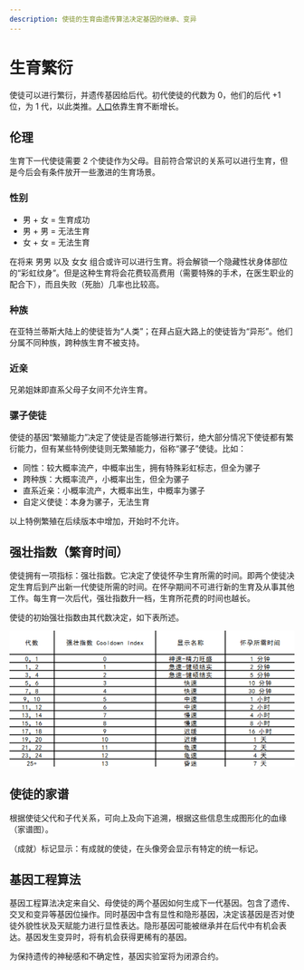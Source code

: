 ```yaml
---
description: 使徒的生育由遗传算法决定基因的继承、变异
---
```


# 生育繁衍

使徒可以进行繁衍，并遗传基因给后代。初代使徒的代数为 0，他们的后代 +1 位，为 1 代，以此类推。[人口](population.md)依靠生育不断增长。

## 伦理

生育下一代使徒需要 2 个使徒作为父母。目前符合常识的关系可以进行生育，但是今后会有条件放开一些激进的生育场景。

### 性别

* 男 + 女 = 生育成功
* 男 + 男 = 无法生育
* 女 + 女 = 无法生育

在将来 男男 以及 女女 组合或许可以进行生育。将会解锁一个隐藏性状身体部位的“彩虹纹身”。但是这种生育将会花费较高费用（需要特殊的手术，在医生职业的配合下），而且失败（死胎）几率也比较高。

### 种族

在亚特兰蒂斯大陆上的使徒皆为“人类”；在拜占庭大路上的使徒皆为“异形”。他们分属不同种族，跨种族生育不被支持。

### 近亲

兄弟姐妹即直系父母子女间不允许生育。

### 骡子使徒

使徒的基因“繁殖能力”决定了使徒是否能够进行繁衍，绝大部分情况下使徒都有繁衍能力，但有某些特例使徒则无繁殖能力，俗称“骡子”使徒。比如：

* 同性：较大概率流产，中概率出生，拥有特殊彩虹标志，但全为骡子
* 跨种族：大概率流产，小概率出生，但全为骡子
* 直系近亲：小概率流产，大概率出生，中概率为骡子
* 自定义使徒：本身为骡子，无法生育

以上特例繁殖在后续版本中增加，开始时不允许。

## 强壮指数（繁育时间）

使徒拥有一项指标：强壮指数。它决定了使徒怀孕生育所需的时间。即两个使徒决定生育后到产出新一代使徒所需的时间。在怀孕期间不可进行新的生育及从事其他工作。每生育一次后代，强壮指数升一档，生育所花费的时间也越长。

使徒的初始强壮指数由其代数决定，如下表所述。

![强壮指数](../../../.gitbook/assets/cooldown-chart.png)

## 使徒的家谱

根据使徒父代和子代关系，可向上及向下追溯，根据这些信息生成图形化的血缘（家谱图）。

（成就）标记显示：有成就的使徒，在头像旁会显示有特定的统一标记。

## 基因工程算法

基因工程算法决定来自父、母使徒的两个基因如何生成下一代基因。包含了遗传、交叉和变异等基因位操作。同时基因中含有显性和隐形基因，决定该基因是否对使徒外貌性状及天赋能力进行显性表达。隐形基因可能被继承并在后代中有机会表达。基因发生变异时，将有机会获得更稀有的基因。

为保持遗传的神秘感和不确定性，基因实验室将为闭源合约。
